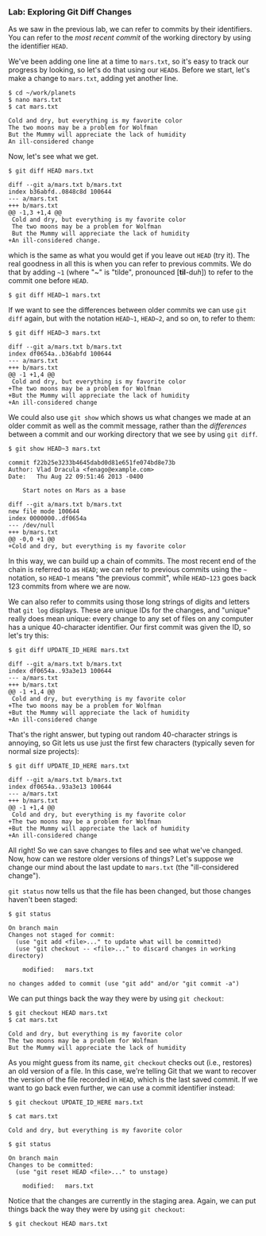 ### Lab: Exploring Git Diff Changes

As we saw in the previous lab, we can refer to commits by their
identifiers. You can refer to the *most recent commit* of the working
directory by using the identifier `HEAD`.

We've been adding one line at a time to `mars.txt`, so it's easy to track our progress by looking, so
let's do that using our `HEAD`s.
Before we start, let's make a change to `mars.txt`, adding yet another line.



``` 
$ cd ~/work/planets
$ nano mars.txt
$ cat mars.txt
```





``` 
Cold and dry, but everything is my favorite color
The two moons may be a problem for Wolfman
But the Mummy will appreciate the lack of humidity
An ill-considered change
```



Now, let's see what we get.



``` 
$ git diff HEAD mars.txt
```





``` 
diff --git a/mars.txt b/mars.txt
index b36abfd..0848c8d 100644
--- a/mars.txt
+++ b/mars.txt
@@ -1,3 +1,4 @@
 Cold and dry, but everything is my favorite color
 The two moons may be a problem for Wolfman
 But the Mummy will appreciate the lack of humidity
+An ill-considered change.
```



which is the same as what you would get if you leave out
`HEAD` (try it). The real
goodness in all this is when you can refer to previous commits. We do
that by adding `~1` (where "\~"
is "tilde", pronounced \[**til**-d*uh*\]) to refer to the commit one
before `HEAD`.



``` 
$ git diff HEAD~1 mars.txt
```



If we want to see the differences between older commits we can use
`git diff` again, but with the
notation `HEAD~1`,
`HEAD~2`, and so on, to refer to
them:



``` 
$ git diff HEAD~3 mars.txt
```





``` 
diff --git a/mars.txt b/mars.txt
index df0654a..b36abfd 100644
--- a/mars.txt
+++ b/mars.txt
@@ -1 +1,4 @@
 Cold and dry, but everything is my favorite color
+The two moons may be a problem for Wolfman
+But the Mummy will appreciate the lack of humidity
+An ill-considered change
```



We could also use `git show`
which shows us what changes we made at an older commit as well as the
commit message, rather than the *differences* between a commit and our
working directory that we see by using `git diff`.



``` 
$ git show HEAD~3 mars.txt
```





``` 
commit f22b25e3233b4645dabd0d81e651fe074bd8e73b
Author: Vlad Dracula <fenago@example.com>
Date:   Thu Aug 22 09:51:46 2013 -0400

    Start notes on Mars as a base

diff --git a/mars.txt b/mars.txt
new file mode 100644
index 0000000..df0654a
--- /dev/null
+++ b/mars.txt
@@ -0,0 +1 @@
+Cold and dry, but everything is my favorite color
```



In this way, we can build up a chain of commits. The most recent end of
the chain is referred to as `HEAD`; we can refer to previous commits using the
`~` notation, so
`HEAD~1` means "the previous
commit", while `HEAD~123` goes
back 123 commits from where we are now.

We can also refer to commits using those long strings of digits and
letters that `git log` displays.
These are unique IDs for the changes, and "unique" really does mean
unique: every change to any set of files on any computer has a unique
40-character identifier. Our first commit was given the ID, so let's try this:



``` 
$ git diff UPDATE_ID_HERE mars.txt
```





``` 
diff --git a/mars.txt b/mars.txt
index df0654a..93a3e13 100644
--- a/mars.txt
+++ b/mars.txt
@@ -1 +1,4 @@
 Cold and dry, but everything is my favorite color
+The two moons may be a problem for Wolfman
+But the Mummy will appreciate the lack of humidity
+An ill-considered change
```



That's the right answer, but typing out random 40-character strings is
annoying, so Git lets us use just the first few characters (typically
seven for normal size projects):



``` 
$ git diff UPDATE_ID_HERE mars.txt
```





``` 
diff --git a/mars.txt b/mars.txt
index df0654a..93a3e13 100644
--- a/mars.txt
+++ b/mars.txt
@@ -1 +1,4 @@
 Cold and dry, but everything is my favorite color
+The two moons may be a problem for Wolfman
+But the Mummy will appreciate the lack of humidity
+An ill-considered change
```



All right! So we can save changes to files and see what we've changed.
Now, how can we restore older versions of things? Let's suppose we
change our mind about the last update to `mars.txt` (the "ill-considered change").

`git status` now tells us that
the file has been changed, but those changes haven't been staged:



``` 
$ git status
```





``` 
On branch main
Changes not staged for commit:
  (use "git add <file>..." to update what will be committed)
  (use "git checkout -- <file>..." to discard changes in working directory)

    modified:   mars.txt

no changes added to commit (use "git add" and/or "git commit -a")
```



We can put things back the way they were by using
`git checkout`:



``` 
$ git checkout HEAD mars.txt
$ cat mars.txt
```





``` 
Cold and dry, but everything is my favorite color
The two moons may be a problem for Wolfman
But the Mummy will appreciate the lack of humidity
```



As you might guess from its name, `git checkout` checks out (i.e., restores) an old version of a
file. In this case, we're telling Git that we want to recover the
version of the file recorded in `HEAD`, which is the last saved commit. If we want to go
back even further, we can use a commit identifier instead:



``` 
$ git checkout UPDATE_ID_HERE mars.txt
```



``` 
$ cat mars.txt
```



``` 
Cold and dry, but everything is my favorite color
```




``` 
$ git status
```




``` 
On branch main
Changes to be committed:
  (use "git reset HEAD <file>..." to unstage)

    modified:   mars.txt
```



Notice that the changes are currently in the staging area. Again, we can
put things back the way they were by using
`git checkout`:



``` 
$ git checkout HEAD mars.txt
```


